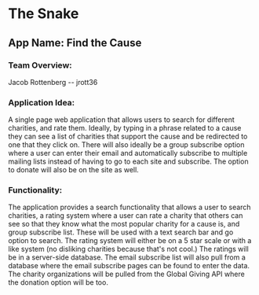 # The Snake

## App Name: Find the Cause

### Team Overview:
Jacob Rottenberg -- jrott36

### Application Idea:
A single page web application that allows users to search for different charities, and rate them. Ideally, by typing in a phrase related to a cause they can see a list of charities that support the cause and be redirected to one that they click on. There will also ideally be a group subscribe option where a user can enter their email and automatically subscribe to multiple mailing lists instead of having to go to each site and subscribe. The option to donate will also be on the site as well.

### Functionality:
The application provides a search functionality that allows a user to search charities, a rating system where a user can rate a charity that others can see so that they know what the most popular charity for a cause is, and group subscribe list. These will be used with a text search bar and go option to search. The rating system will either be on a 5 star scale or with a like system (no disliking charities because that's not cool.) The ratings will be in a server-side database. The email subscribe list will also pull from a database where the email subscribe pages can be found to enter the data. The charity organizations will be pulled from the Global Giving API where the donation option will be too.
